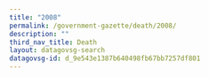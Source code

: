 ```yaml
---
title: "2008"
permalink: /government-gazette/death/2008/
description: ""
third_nav_title: Death
layout: datagovsg-search
datagovsg-id: d_9e543e1387b640498fb67bb7257df801
---
```

